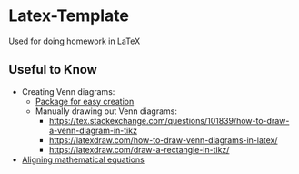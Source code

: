 # Latex-Template

Used for doing homework in LaTeX

## Useful to Know

- Creating Venn diagrams:
	- [Package for easy creation](https://mirror.las.iastate.edu/tex-archive/macros/latex/contrib/venndiagram/venndiagram.pdf)
	- Manually drawing out Venn diagrams:
		- https://tex.stackexchange.com/questions/101839/how-to-draw-a-venn-diagram-in-tikz
		- https://latexdraw.com/how-to-draw-venn-diagrams-in-latex/
		- https://latexdraw.com/draw-a-rectangle-in-tikz/
- [Aligning mathematical equations](https://www.overleaf.com/learn/latex/Aligning_equations_with_amsmath)
